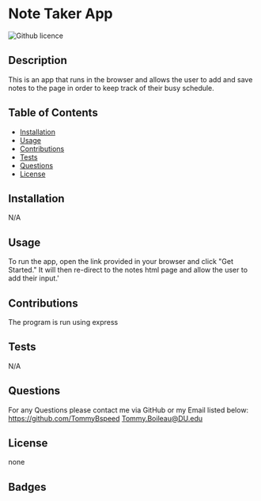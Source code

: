 # Note Taker App

![Github licence](http://img.shields.io/badge/license-none-success.svg)

## Description

This is an app that runs in the browser and allows the user to add and save notes to the page in order to keep track of their busy schedule.

## Table of Contents

- [Installation](#installation)
- [Usage](#usage)
- [Contributions](#contributions)
- [Tests](#tests)
- [Questions](#questions)
- [License](#license)

## Installation

N/A

## Usage

To run the app, open the link provided in your browser and click "Get Started." It will then re-direct to the notes html page and allow the user to add their input.'

## Contributions

The program is run using express

## Tests

N/A

## Questions

For any Questions please contact me via GitHub or my Email listed below:
https://github.com/TommyBspeed
Tommy.Boileau@DU.edu

## License

none

## Badges

